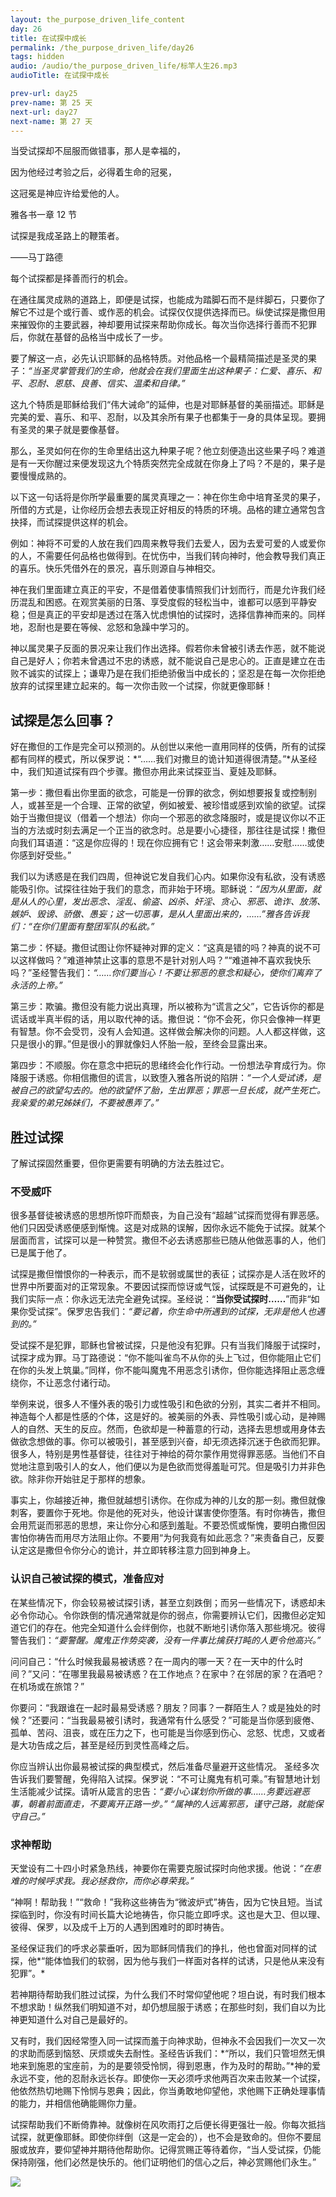 ```yaml
---
layout: the_purpose_driven_life_content
day: 26
title: 在试探中成长
permalink: /the_purpose_driven_life/day26
tags: hidden
audio: /audio/the_purpose_driven_life/标竿人生26.mp3
audioTitle: 在试探中成长

prev-url: day25
prev-name: 第 25 天
next-url: day27
next-name: 第 27 天
---
```


<div class="center script poem">
<p>当受试探却不屈服而做错事，那人是幸福的，</p>
<p>因为他经过考验之后，必得着生命的冠冕，</p>
<p>这冠冕是神应许给爱他的人。</p>
<p class="sp-verse">雅各书一章 12 节</p>
</div>
<div class="center poem">
<p>试探是我成圣路上的鞭策者。</p>
<p>——马丁路德</p>
</div>
<p class="first">每个试探都是择善而行的机会。</p>

在通往属灵成熟的道路上，即便是试探，也能成为踏脚石而不是绊脚石，只要你了解它不过是个或行善、或作恶的机会。试探仅仅提供选择而已。纵使试探是撒但用来摧毁你的主要武器，神却要用试探来帮助你成长。每次当你选择行善而不犯罪后，你就在基督的品格当中成长了一步。

要了解这一点，必先认识耶稣的品格特质。对他品格一个最精简描述是圣灵的果子：*“当圣灵掌管我们的生命，他就会在我们里面生出这种果子：仁爱、喜乐、和平、忍耐、恩慈、良善、信实、温柔和自律。”*

这九个特质是耶稣给我们“伟大诫命”的延伸，也是对耶稣基督的美丽描述。耶稣是完美的爱、喜乐、和平、忍耐，以及其余所有果子也都集于一身的具体呈现。要拥有圣灵的果子就是要像基督。

那么，圣灵如何在你的生命里结出这九种果子呢？他立刻便造出这些果子吗？难道是有一天你醒过来便发现这九个特质突然完全成就在你身上了吗？不是的，果子是要慢慢成熟的。

以下这一句话将是你所学最重要的属灵真理之一：神在你生命中培育圣灵的果子，所借的方式是，让你经历会想去表现正好相反的特质的环境。品格的建立通常包含抉择，而试探提供这样的机会。

例如：神将不可爱的人放在我们四周来教导我们去爱人，因为去爱可爱的人或爱你的人，不需要任何品格也做得到。在忧伤中，当我们转向神时，他会教导我们真正的喜乐。快乐凭借外在的景况，喜乐则源自与神相交。

神在我们里面建立真正的平安，不是借着使事情照我们计划而行，而是允许我们经历混乱和困惑。在观赏美丽的日落、享受度假的轻松当中，谁都可以感到平静安稳；但是真正的平安却是透过在落入忧虑惧怕的试探时，选择信靠神而来的。同样地，忍耐也是要在等候、忿怒和急躁中学习的。

神以属灵果子反面的景况来让我们作出选择。假若你未曾被引诱去作恶，就不能说自己是好人；你若未曾遇过不忠的诱惑，就不能说自己是忠心的。正直是建立在击败不诚实的试探上；谦卑乃是在我们拒绝骄傲当中成长的；坚忍是在每一次你拒绝放弃的试探里建立起来的。每一次你击败一个试探，你就更像耶稣！

## 试探是怎么回事？

好在撒但的工作是完全可以预测的。从创世以来他一直用同样的伎俩，所有的试探都有同样的模式，所以保罗说：*“……我们对撒旦的诡计知道得很清楚。”*从圣经中，我们知道试探有四个步骤。撒但亦用此来试探亚当、夏娃及耶稣。

第一步：撒但看出你里面的欲念，可能是一份罪的欲念，例如想要报复或控制别人，或甚至是一个合理、正常的欲望，例如被爱、被珍惜或感到欢愉的欲望。试探始于当撒但提议（借着一个想法）你向一个邪恶的欲念降服时，或是提议你以不正当的方法或时刻去满足一个正当的欲念时。总是要小心捷径，那往往是试探！撒但向我们耳语道：“这是你应得的！现在你应拥有它！这会带来刺激……安慰……或使你感到好受些。”

我们以为诱惑是在我们四周，但神说它发自我们心内。如果你没有私欲，没有诱惑能吸引你。试探往往始于我们的意念，而非始于环境。耶稣说：*“因为从里面，就是从人的心里，发出恶念、淫乱、偷盗、凶杀、奸淫、贪心、邪恶、诡诈、放荡、嫉妒、毁谤、骄傲、愚妄；这一切恶事，是从人里面出来的，……”*雅各告诉我们：*“在你们里面有整团军队的私欲。”*

第二步：怀疑。撒但试图让你怀疑神对罪的定义：“这真是错的吗？神真的说不可以这样做吗？”难道神禁止这事的意思不是针对别人吗？”“难道神不喜欢我快乐吗？”圣经警告我们：*“……你们要当心！不要让邪恶的意念和疑心，使你们离弃了永活的上帝。”*

第三步：欺骗。撒但没有能力说出真理，所以被称为“谎言之父”，它告诉你的都是谎话或半真半假的话，用以取代神的话。撒但说：“你不会死，你只会像神一样更有智慧。你不会受罚，没有人会知道。这样做会解决你的问题。人人都这样做，这只是很小的罪。”但是很小的罪就像妇人怀胎一般，至终会显露出来。

第四步：不顺服。你在意念中把玩的思绪终会化作行动。一份想法孕育成行为。你降服于诱惑。你相信撒但的谎言，以致堕入雅各所说的陷阱：*“一个人受试诱，是被自己的欲望勾去的。他的欲望怀了胎，生出罪恶；罪恶一旦长成，就产生死亡。我亲爱的弟兄姊妹们，不要被愚弄了。”*

## 胜过试探

了解试探固然重要，但你更需要有明确的方法去胜过它。

### 不受威吓

很多基督徒被诱惑的思想所惊吓而颓丧，为自己没有“超越”试探而觉得有罪恶感。他们只因受诱惑便感到惭愧。这是对成熟的误解，因你永远不能免于试探。就某个层面而言，试探可以是一种赞赏。撒但不必去诱惑那些已随从他做恶事的人，他们已是属于他了。

试探是撒但憎恨你的一种表示，而不是软弱或属世的表征；试探亦是人活在败坏的世界中所要面对的正常现象。不要因试探而惊讶或气馁，试探既是不可避免的，让我们实际一点：你永远无法完全避免试探。圣经说：“**当你受试探时……**”而非“如果你受试探”。保罗忠告我们：*“要记着，你生命中所遇到的试探，无非是他人也遇到的。”*

受试探不是犯罪，耶稣也曾被试探，只是他没有犯罪。只有当我们降服于试探时，试探才成为罪。马丁路德说：“你不能叫雀鸟不从你的头上飞过，但你能阻止它们在你的头发上筑巢。”同样，你不能叫魔鬼不用恶念引诱你，但你能选择阻止恶念缠绕你，不让恶念付诸行动。

举例来说，很多人不懂外表的吸引力或性吸引和色欲的分别，其实二者并不相同。神造每个人都是性感的个体，这是好的。被美丽的外表、异性吸引或心动，是神赐人的自然、天生的反应。然而，色欲却是一种蓄意的行动，选择去思想或用身体去做欲念想做的事。你可以被吸引，甚至感到兴奋，却无须选择沉迷于色欲而犯罪。很多人，特别是男性基督徒，往往对于神给的荷尔蒙作用觉得罪恶感。当他们不自觉地注意到吸引人的女人，他们便以为是色欲而觉得羞耻可咒。但是吸引力并非色欲。除非你开始驻足于那样的想象。

事实上，你越接近神，撒但就越想引诱你。在你成为神的儿女的那一刻。撒但就像刺客，要置你于死地。你是他的死对头，他设计谋害使你堕落。有时你祷告，撒但会用荒诞而邪恶的思想，来让你分心和感到羞耻。不要恐慌或惭愧，要明白撒但因害怕你祷告而用尽方法阻止你。不要用“为何我竟有如此恶念？”来责备自己，反要认定这是撒但令你分心的诡计，并立即转移注意力回到神身上。

### 认识自己被试探的模式，准备应对

在某些情况下，你会较易被试探引诱，甚至立刻跌倒；而另一些情况下，诱惑却未必令你动心。令你跌倒的情况通常就是你的弱点，你需要辨认它们，因撒但必定知道它们的存在。他完全知道什么会绊倒你，也就不断地引诱你落入那些境况。彼得警告我们：*“要警醒。魔鬼正作势突袭，没有一件事比擒获打盹的人更令他高兴。”*

问问自己：“什么时候我最易被诱惑？在一周内的哪一天？在一天中的什么时间？”又问：“在哪里我最易被诱惑？在工作地点？在家中？在邻居的家？在酒吧？在机场或在旅馆？”

你要问：“我跟谁在一起时最易受诱惑？朋友？同事？一群陌生人？或是独处的时候？”还要问：“当我最易被引诱时，我通常有什么感受？”可能是当你感到疲倦、孤单、苦闷、沮丧，或在压力之下，也可能是当你感到伤心、忿怒、忧虑，又或者是大功告成之后，甚至是经历到灵性高峰之后。

你应当辨认出你最易被试探的典型模式，然后准备尽量避开这些情况。 圣经多次告诉我们要警醒，免得陷入试探。保罗说：“不可让魔鬼有机可乘。”有智慧地计划生活能减少试探。请听从箴言的忠告：*“要小心谋划你所做的事……务要远避恶事，朝着前面直走，不要离开正路一步。”* *“属神的人远离邪恶，谨守己路，就能保守自己。”*

### 求神帮助

天堂设有二十四小时紧急热线，神要你在需要克服试探时向他求援。他说：*“在患难的时候呼求我。我必拯救你，而你必尊荣我。”*

“神啊！帮助我！”“救命！”我称这些祷告为“微波炉式”祷告，因为它快且短。当试探临到时，你没有时间长篇大论地祷告，你只能立即呼求。这也是大卫、但以理、彼得、保罗，以及成千上万的人遇到困难时的即时祷告。

圣经保证我们的呼求必蒙垂听，因为耶稣同情我们的挣扎，他也曾面对同样的试探，他*“能体恤我们的软弱，因为他与我们一样面对各样的试诱，只是他从来没有犯罪”。*

若神期待帮助我们胜过试探，为什么我们不时常仰望他呢？坦白说，有时我们根本不想求助！纵然我们明知道不对，却仍想屈服于诱惑；在那些时刻，我们自以为比神更知道什么对自己是最好的。

又有时，我们因经常堕入同一试探而羞于向神求助，但神永不会因我们一次又一次的求助而感到恼怒、厌烦或失去耐性。圣经告诉我们：*“所以，我们只管坦然无惧地来到施恩的宝座前，为的是要领受怜悯，得到恩惠，作为及时的帮助。”*神的爱永远不变，他的忍耐永远长存。即使你一天必须呼求他两百次来击败某一个试探，他依然热切地赐下怜悯与恩典；因此，你当勇敢地仰望他，求他赐下正确处理事情的能力，并相信他确能赐你力量。

试探帮助我们不断倚靠神。就像树在风吹雨打之后便长得更强壮一般。你每次抵挡试探，就更像耶稣。即使你绊倒（这是一定会的），也不会是致命的。但你不要屈服或放弃，要仰望神并期待他帮助你。记得赏赐正等待着你，“当人受试探，仍能保持刚强，他们必然是快乐的。他们证明他们的信心之后，神必赏赐他们永生。”

<div class="article-img-wrapper">
  <img src="/image/the_purpose_driven_life/day26_card.jpg">
</div>
